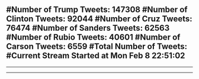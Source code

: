 #Number of Trump Tweets: 147308
#Number of Clinton Tweets: 92044
#Number of Cruz Tweets: 76474
#Number of Sanders Tweets: 62563
#Number of Rubio Tweets: 40601
#Number of Carson Tweets: 6559
#Total Number of Tweets:  
#Current Stream Started at Mon Feb  8 22:51:02
---
---
---

